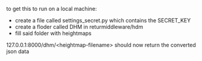 to get this to run on a local machine:
 - create a file called settings_secret.py which contains the SECRET_KEY
 - create a floder called DHM in returmiddleware/hdm
 - fill said folder with heightmaps
 
127.0.0.1:8000/dhm/\<heightmap-filename\> should now return the converted json data
